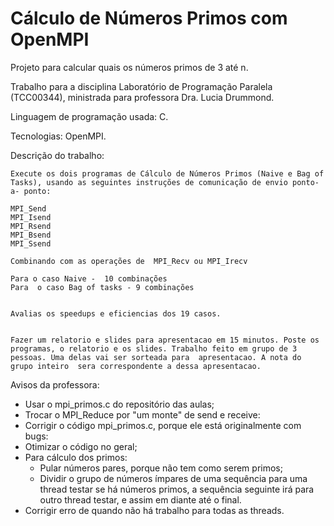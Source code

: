 # Cálculo de Números Primos com OpenMPI

Projeto para calcular quais os números primos de 3 até n.

Trabalho para a disciplina Laboratório de Programação Paralela (TCC00344), ministrada para professora Dra. Lucia Drummond.

Linguagem de programação usada: C.

Tecnologias: OpenMPI.



Descrição do trabalho:

    Execute os dois programas de Cálculo de Números Primos (Naive e Bag of Tasks), usando as seguintes instruções de comunicação de envio ponto-a- ponto:

    MPI_Send
    MPI_Isend
    MPI_Rsend
    MPI_Bsend
    MPI_Ssend

    Combinando com as operações de  MPI_Recv ou MPI_Irecv

    Para o caso Naive -  10 combinações
    Para  o caso Bag of tasks - 9 combinações


    Avalias os speedups e eficiencias dos 19 casos.


    Fazer um relatorio e slides para apresentacao em 15 minutos. Poste os programas, o relatorio e os slides. Trabalho feito em grupo de 3 pessoas. Uma delas vai ser sorteada para  apresentacao. A nota do grupo inteiro  sera correspondente a dessa apresentacao.



Avisos da professora:

* Usar o mpi_primos.c do repositório das aulas;
* Trocar o MPI_Reduce por "um monte" de send e receive:
* Corrigir o código mpi_primos.c, porque ele está originalmente com bugs:
* Otimizar o código no geral;
* Para cálculo dos primos:
    - Pular números pares, porque não tem como serem primos;
    - Dividir o grupo de números ímpares de uma sequência para uma thread testar se há números primos, a sequência seguinte irá para outro thread testar, e assim em diante até o final.
* Corrigir erro de quando não há trabalho para todas as threads.